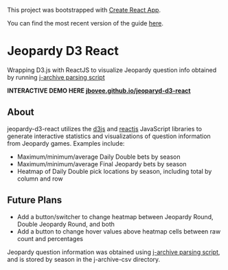This project was bootstrapped with [Create React App](https://github.com/facebookincubator/create-react-app).

You can find the most recent version of the guide [here](https://github.com/facebookincubator/create-react-app/blob/master/packages/react-scripts/template/README.md).

# Jeopardy D3 React
Wrapping D3.js with ReactJS to visualize Jeopardy question info obtained by running [j-archive parsing script](https://github.com/jbovee/j-archive-parser)

**INTERACTIVE DEMO HERE [jbovee.github.io/jeoparyd-d3-react](https://jbovee.github.io/jeopardy-d3-react/)**

## About

jeopardy-d3-react utilizes the [d3js](https://d3js.org/) and [reactjs](https://reactjs.org/) JavaScript libraries to generate interactive statistics and visualizations of question information from Jeopardy games.
Examples include:
- Maximum/minimum/average Daily Double bets by season
- Maximum/minimum/average Final Jeopardy bets by season
- Heatmap of Daily Double pick locations by season, including total by column and row

## Future Plans
- Add a button/switcher to change heatmap between Jeopardy Round, Double Jeopardy Round, and both
- Add a button to change hover values above heatmap cells between raw count and percentages

Jeopardy question information was obtained using [j-archive parsing script](https://github.com/jbovee/j-archive-parser), and is stored by season in the j-archive-csv directory.
